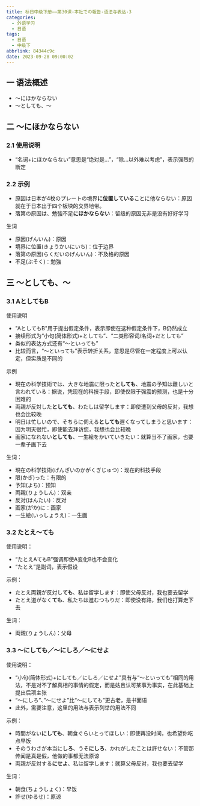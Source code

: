 ```yaml
---
title: 标日中级下册——第30课-本社での報告-语法与表达-3
categories:
  - 外语学习
  - 日语
tags:
  - 日语
  - 中级下
abbrlink: 84344c9c
date: 2023-09-28 09:00:02
---
```

## 一 语法概述

* ～にほかならない
* ～としても、～

<!--more-->

## 二 ～にほかならない

### 2.1 使用说明

* “名词+にほかならない”意思是“绝对是...”，“除...以外难以考虑”，表示强烈的断定

### 2.2 示例

* 原因は日本が4枚のプレートの境界**に位置している**ことに他ならない：原因就在于日本出于四个板块的交界地带。
* 落第の原因は、勉強不足**にほかならない**：留级的原因无非是没有好好学习

生词

* 原因(げんいん)：原因
* 境界に位置(きょうかいにいち)：位于边界
* 落第の原因(らくだいのげんいん)：不及格的原因
* 不足(ぶそく)：勉強

## 三 ～としても、～

### 3.1 AとしてもB

使用说明

* "AとしてもB"用于提出假定条件，表示即使在这种假定条件下，B仍然成立
* 接续形式为“小句(简体形式)+としても”、“二类形容词/名词+だとしても”
* 类似的表达方式还有“～といっても”
* 比较而言，“～といっても”表示转折关系，意思是尽管在一定程度上可以认定，但实质是不同的

示例

* 現在の科学技術では、大きな地震に限った**としても**、地震の予知は難しいと言われている：据说，凭现在的科技手段，即使仅限于强震的预测，也是十分困难的
* 両親が反対した**としても**、わたしは留学します：即使遭到父母的反对，我想也会比较晚
* 明日は忙しいので、そちらに伺える**としても**遅くなってしまうと思います：因为明天很忙，即使能去拜访您，我想也会比较晚
* 画家になれない**としても**、一生絵をかいていきたい：就算当不了画家，也要一辈子画下去

生词：

* 現在の科学技術(げんざいのかがくぎじゅつ)：现在的科技手段
* 限(かぎ)った：有限的
* 予知(よち)：预知
* 両親(りょうしん)：双亲
* 反対(はんたい)：反对
* 画家(がか)に：画家
* 一生絵(いっしょうえ)：一生画

### 3.2 たとえ～ても

使用说明：

* “たとえAてもB”强调即使A变化B也不会变化
* “たとえ”是副词，表示假设

示例：

* たとえ両親が反対し**ても**、私は留学します：即使父母反对，我也要去留学
* たとえ道がなく**ても**、私たちは進むつもりだ：即使没有路，我们也打算走下去

生词：

* 両親(りょうしん)：父母

### 3.3 ～にしても／～にしろ／～にせよ

使用说明：

* “小句(简体形式)+にしても／にしろ／にせよ”具有与“～といっても”相同的用法，不是对不了解真相的事情的假定，而是姑且认可某事为事实，在此基础上提出后项主张
* “～にしろ”、”～にせよ”比“～にしても”更古老，是书面语
* 此外，需要注意，这里的用法与表示列举的用法不同

示例：

* 時間がない**にしても**、朝食ぐらいとってほしい：即使再没时间，也希望你吃点早饭
* そのうわさが本当に**しろ**、うそ**にしろ**、かれがしたことは許せない：不管那传闻是真是假，他做的事都无法原谅
* 両親が反対する**にせよ**、私は留学します：就算父母反对，我也要去留学

生词：

* 朝食(ちょうしょく)：早饭
* 許せ(ゆるせ)：原谅

